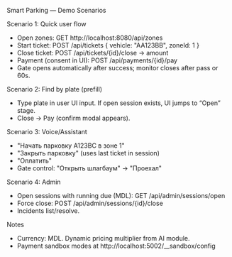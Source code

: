 Smart Parking — Demo Scenarios

Scenario 1: Quick user flow
- Open zones: GET http://localhost:8080/api/zones
- Start ticket: POST /api/tickets { vehicle: "AA123BB", zoneId: 1 }
- Close ticket: POST /api/tickets/{id}/close → amount
- Payment (consent in UI): POST /api/payments/{id}/pay
- Gate opens automatically after success; monitor closes after pass or 60s.

Scenario 2: Find by plate (prefill)
- Type plate in user UI input. If open session exists, UI jumps to “Open” stage.
- Close → Pay (confirm modal appears).

Scenario 3: Voice/Assistant
- "Начать парковку A123BC в зоне 1"
- "Закрыть парковку" (uses last ticket in session)
- "Оплатить"
- Gate control: "Открыть шлагбаум" → "Проехал"

Scenario 4: Admin
- Open sessions with running due (MDL): GET /api/admin/sessions/open
- Force close: POST /api/admin/sessions/{id}/close
- Incidents list/resolve.

Notes
- Currency: MDL. Dynamic pricing multiplier from AI module.
- Payment sandbox modes at http://localhost:5002/__sandbox/config

